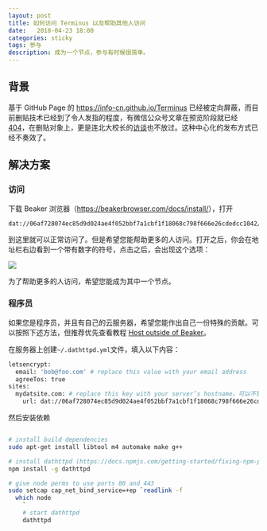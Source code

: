 ```yaml
---
layout: post
title: 如何访问 Terminus 以及帮助其他人访问
date:   2018-04-23 18:00
categories: sticky
tags: 参与
description: 成为一个节点，参与有时候很简单。
---
```


## 背景

基于 GitHub Page 的 <https://info-cn.github.io/Terminus> 已经被定向屏蔽，而目前删贴技术已经到了令人发指的程度，有微信公众号文章在预览阶段就已经 [404](https://github.com/Info-cn/Terminus/issues/64)，在删贴对象上，更是连北大校长的[访谈](https://github.com/Info-cn/Terminus/issues/54)也不放过。这种中心化的发布方式已经不奏效了。

## 解决方案

### 访问

下载 Beaker 浏览器（<https://beakerbrowser.com/docs/install/>），打开

```
dat://06af728074ec85d9d024ae4f052bbf7a1cbf1f18068c798f666e26cdedcc1042/
```

到这里就可以正常访问了。但是希望您能帮助更多的人访问。打开之后，你会在地址栏右边看到一个带有数字的符号，点击之后，会出现这个选项：

![](https://i.loli.net/2018/04/26/5ae1af5916a72.png)

为了帮助更多的人访问，希望您能成为其中一个节点。

### 程序员

如果您是程序员，并且有自己的云服务器，希望您能作出自己一份特殊的贡献。可以按照下述方法，但推荐优先查看教程 [Host outside of Beaker](https://beakerbrowser.com/docs/tutorials/host-outside-of-beaker.html)。

在服务器上创建`~/.dathttpd.yml`文件，填入以下内容：

```bash
letsencrypt:
  email: 'bob@foo.com' # replace this value with your email address
  agreeTos: true
sites:
  mydatsite.com: # replace this key with your server’s hostname，可以不管
    url: dat://06af728074ec85d9d024ae4f052bbf7a1cbf1f18068c798f666e26cdedcc1042/
```

然后安装依赖

```bash

# install build dependencies
sudo apt-get install libtool m4 automake make g++

# install dathttpd (https://docs.npmjs.com/getting-started/fixing-npm-permissions)
npm install -g dathttpd

# give node perms to use ports 80 and 443
sudo setcap cap_net_bind_service=+ep `readlink -f
  which node
    `
    # start dathttpd
    dathttpd
```
